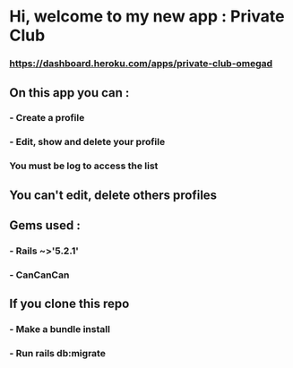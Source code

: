 # Hi, welcome to my new app : Private Club

### https://dashboard.heroku.com/apps/private-club-omegad

## On this app you can :
### - Create a profile 
### - Edit, show and delete your profile
### You must be log to access the list

## You can't edit, delete others profiles

## Gems used :

### - Rails ~>'5.2.1'
### - CanCanCan

## If you clone this repo
### - Make a bundle install
### - Run rails db:migrate
